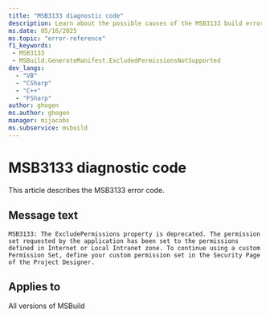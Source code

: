 ```yaml
---
title: "MSB3133 diagnostic code"
description: Learn about the possible causes of the MSB3133 build error, and get troubleshooting tips.
ms.date: 05/16/2025
ms.topic: "error-reference"
f1_keywords:
 - MSB3133
 - MSBuild.GenerateManifest.ExcludedPermissionsNotSupported
dev_langs:
  - "VB"
  - "CSharp"
  - "C++"
  - "FSharp"
author: ghogen
ms.author: ghogen
manager: mijacobs
ms.subservice: msbuild
---
```


# MSB3133 diagnostic code

<!-- :::ErrorDefinitionDescription::: -->
<!-- :::editable-content name="introDescription"::: -->
This article describes the MSB3133 error code.
<!-- :::editable-content-end::: -->

## Message text

<!-- :::editable-content name="messageText"::: -->
`MSB3133: The ExcludePermissions property is deprecated. The permission set requested by the application has been set to the permissions defined in Internet or Local Intranet zone. To continue using a custom Permission Set, define your custom permission set in the Security Page of the Project Designer.`
<!-- :::editable-content-end::: -->
<!-- MSB3133: The ExcludePermissions property is deprecated. The permission set requested by the application has been set to the permissions defined in Internet or Local Intranet zone. To continue using a custom Permission Set, define your custom permission set in the Security Page of the Project Designer. -->

<!-- :::editable-content name="postOutputDescription"::: -->
<!--
{StrBegin="MSB3133: "}
-->
<!-- :::editable-content-end::: -->
<!-- :::ErrorDefinitionDescription-end::: -->

## Applies to

All versions of MSBuild
